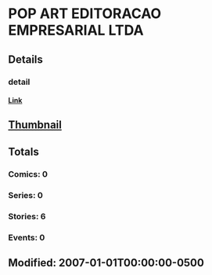 # POP ART EDITORACAO EMPRESARIAL LTDA 
## Details
### detail
#### [Link](http://marvel.com/comics/creators/10987/pop_art_editoracao_empresarial_ltda?utm_campaign=apiRef&utm_source=225578a89fc76f3d20fbffda5d17a88d)
## [Thumbnail](http://i.annihil.us/u/prod/marvel/i/mg/b/40/image_not_available.jpg)
## Totals
### Comics: 0
### Series: 0
### Stories: 6
### Events: 0
## Modified: 2007-01-01T00:00:00-0500